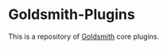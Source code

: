 # Goldsmith-Plugins #

This is a repository of [Goldsmith](https://foosoft.net/projects/goldsmith/) core plugins.
